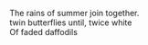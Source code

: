 The rains of summer join together.    
twin butterflies until, twice white    
Of faded daffodils    


